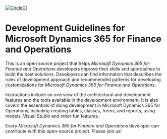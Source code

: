 [![CircleCI](https://circleci.com/gh/ivanzakharov/docs.svg?style=svg)](https://circleci.com/gh/ivanzakharov/docs)
# Development Guidelines for Microsoft Dynamics 365 for Finance and Operations
This is an open source project that helps <i>Microsoft Dynamics 365 for Finance and Operations</i> developers improve their skills and approaches to build the best solutions. Developers can find information that describes the rules of development approach and recommended patterns for developing customizations for <i>Microsoft Dynamics 365 for Finance and Operations</i>.

Instructions include an overview of the architectural and development features and the tools available in the development environment. It is also covers the essentials of doing development in Microsoft Dynamics 365 for Operations, including creating tables, classes, forms, and reports, using models, Visual Studio and other fun features.

Every <i>Microsoft Dynamics 365 for Finance and Operations</i> developer can contribute with this open-source project. Please join us!
